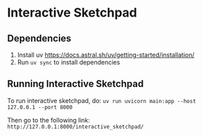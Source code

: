 # Interactive Sketchpad

## Dependencies
1. Install uv https://docs.astral.sh/uv/getting-started/installation/
2. Run `uv sync` to install dependencies

## Running Interactive Sketchpad
To run interactive sketchpad, do:
`uv run uvicorn main:app --host 127.0.0.1 --port 8000`

Then go to the following link:
`http://127.0.0.1:8000/interactive_sketchpad/`
